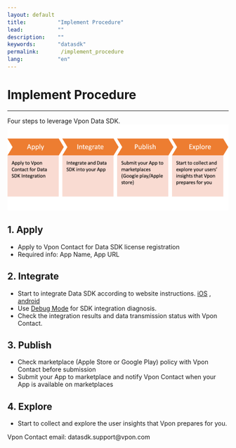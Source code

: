 ```yaml
---
layout: default
title:          "Implement Procedure"
lead:           ""
description:    ""
keywords:       "datasdk"
permalink:       /implement_procedure
lang:           "en"
---
```


# Implement Procedure
---

Four steps to leverage Vpon Data SDK.  
![](/docs/images/implement_procedure.png)

## 1. Apply
* Apply to Vpon Contact for Data SDK license registration
* Required info: App Name, App URL
## 2. Integrate 
* Start to integrate Data SDK according to website instructions. 
[iOS](https://datasdk.vpon.com/ios) , [android](https://datasdk.vpon.com/android) 
* Use [Debug Mode](https://datasdk.vpon.com/debug_mode) for SDK integration diagnosis. 
* Check the integration results and data transmission status with Vpon Contact.  
## 3. Publish 
* Check marketplace (Apple Store or Google Play) policy with Vpon Contact before submission  
* Submit your App to marketplace and notify Vpon Contact when your App is available on marketplaces
## 4. Explore 
* Start to collect and explore the user insights that Vpon prepares for you.

Vpon Contact email: datasdk.support<span>@vpon.com
